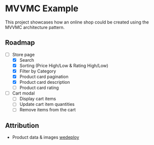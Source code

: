 # MVVMC Example

This project showcases how an online shop could be created using the MVVMC architecture pattern.

## Roadmap

- [ ] Store page
    - [x] Search
    - [x] Sorting (Price High/Low & Rating High/Low)
    - [x] Filter by Category
    - [x] Product card pagination
    - [x] Product card description
    - [ ] Product card rating
- [ ] Cart modal
    - [ ] Display cart items
    - [ ] Update cart item quantities
    - [ ] Remove items from the cart

## Attribution

- Product data & images [wedeploy](https://github.com/wedeploy-examples/supermarket-web-example)